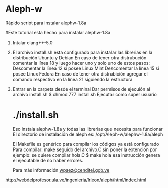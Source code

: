 # Aleph-w
Rápido script para instalar alephw-1.8a

#Este tutorial esta hecho para instalar alephw-1.8a

1.  Intalar clang++-5.0

2.  El archivo install.sh esta configurado para instalar las librerias en la distribución Ubuntu y Debian
    En caso de tener otra distrubución comentar la línea 18 y luego hacer uno y solo uno de estos pasos:
        Descomentar la línea 12 si posee Linux Mint
        Descomentar la línea 15 si posee Linux Fedora
        En caso de tener otra distrubición agregar el comando respectivo en la línea 21 siguiendo la estructura

3.  Entrar en la carpeta desde el terminal
    Dar permisos de ejecuión al archivo install.sh
    $ chmod 777 install.sh
    Ejecutar como super usuario
    # ./install.sh
    Eso instala alephw-1.8a y todas las librerias que necesita para funcionar
    El directorio de instalación de aleph es: /opt/Aleph-w/alephw-1.8a/aleph

    El Makefile es genérico para compilar los códigos ya está configurado
    Para compilar: make seguido del archivo.C sin poner la extención
    por ejemplo: se quiere compilar hola.C
    $ make hola
    esa instrucción genera el ejecutable de no haber errores.

    Para más información wpaez@cenditel.gob.ve

http://webdelprofesor.ula.ve/ingenieria/lrleon/aleph/html/index.html
